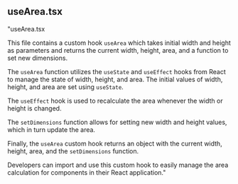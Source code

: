 ## useArea.tsx
"useArea.tsx

This file contains a custom hook `useArea` which takes initial width and height as parameters and returns the current width, height, area, and a function to set new dimensions. 

The `useArea` function utilizes the `useState` and `useEffect` hooks from React to manage the state of width, height, and area. The initial values of width, height, and area are set using `useState`. 

The `useEffect` hook is used to recalculate the area whenever the width or height is changed. 

The `setDimensions` function allows for setting new width and height values, which in turn update the area. 

Finally, the `useArea` custom hook returns an object with the current width, height, area, and the `setDimensions` function.

Developers can import and use this custom hook to easily manage the area calculation for components in their React application."